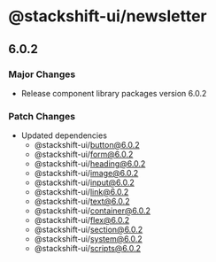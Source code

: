 # @stackshift-ui/newsletter

## 6.0.2

### Major Changes

- Release component library packages version 6.0.2

### Patch Changes

- Updated dependencies
  - @stackshift-ui/button@6.0.2
  - @stackshift-ui/form@6.0.2
  - @stackshift-ui/heading@6.0.2
  - @stackshift-ui/image@6.0.2
  - @stackshift-ui/input@6.0.2
  - @stackshift-ui/link@6.0.2
  - @stackshift-ui/text@6.0.2
  - @stackshift-ui/container@6.0.2
  - @stackshift-ui/flex@6.0.2
  - @stackshift-ui/section@6.0.2
  - @stackshift-ui/system@6.0.2
  - @stackshift-ui/scripts@6.0.2
